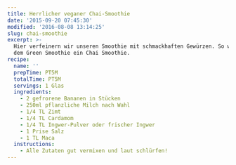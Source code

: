 ```yaml
---
title: Herrlicher veganer Chai-Smoothie
date: '2015-09-20 07:45:30'
modified: '2016-08-08 13:14:25'
slug: chai-smoothie
excerpt: >-
  Hier verfeinern wir unseren Smoothie mit schmackhaften Gewürzen. So wird aus
  dem Green Smoothie ein Chai Smoothie.
recipe:
  name: ''
  prepTime: PT5M
  totalTime: PT5M
  servings: 1 Glas
  ingredients:
    - 2 gefrorene Bananen in Stücken
    - 250ml pflanzliche Milch nach Wahl
    - 1/4 TL Zimt
    - 1/4 TL Cardamom
    - 1/4 TL Ingwer-Pulver oder frischer Ingwer
    - 1 Prise Salz
    - 1 TL Maca
  instructions:
    - Alle Zutaten gut vermixen und laut schlürfen!
---
```


